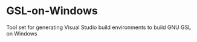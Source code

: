 # GSL-on-Windows
Tool set for generating Visual Studio build environments to build GNU GSL on Windows
